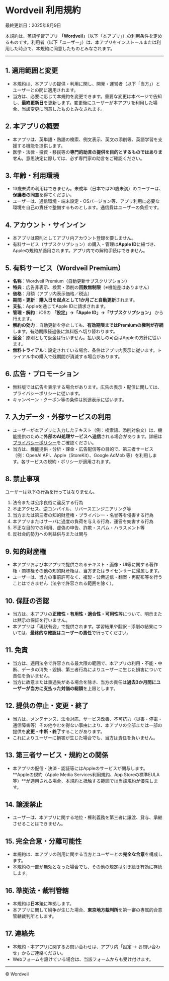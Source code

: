 # Wordveil 利用規約

最終更新日：2025年8月9日

本規約は、英語学習アプリ **「Wordveil」**（以下「本アプリ」）の利用条件を定めるものです。利用者（以下「ユーザー」）は、本アプリをインストールまたは利用した時点で、本規約に同意したものとみなされます。

---

## 1. 適用範囲と変更
- 本規約は、本アプリの提供・利用に関し、開発・運営者（以下「当方」）とユーザーとの間に適用されます。  
- 当方は、必要に応じて本規約を変更できます。重要な変更は本ページで告知し、**最終更新日**を更新します。変更後にユーザーが本アプリを利用した場合、当該変更に同意したものとみなされます。

## 2. 本アプリの概要
- 本アプリは、英単語・熟語の検索、例文表示、英文の添削等、英語学習を支援する機能を提供します。  
- 医学・法律・投資・移民等の**専門的助言の提供を目的とするものではありません**。意思決定に際しては、必ず専門家の助言をご確認ください。

## 3. 年齢・利用環境
- 13歳未満の利用はできません。未成年（日本では20歳未満）のユーザーは、**保護者の同意**を得てください。  
- ユーザーは、通信環境・端末設定・OSバージョン等、アプリ利用に必要な環境を自己の責任で整備するものとします。通信費はユーザーの負担です。

## 4. アカウント・サインイン
- 本アプリは原則としてアプリ内アカウント登録を要しません。  
- 有料サービス（サブスクリプション）の購入・管理は**Apple ID**に紐づき、Appleの規約が適用されます。アプリ内での解約手続はできません。

## 5. 有料サービス（Wordveil Premium）
- **名称**：Wordveil Premium（自動更新サブスクリプション）  
- **特典**：広告非表示、検索・添削の**回数無制限**（※機能差はありません）  
- **価格**：月額（アプリ内表示価格／税込）  
- **期間・更新**：**購入日を起点として1か月ごと自動更新**されます。  
- **支払**：Appleを通じてApple IDに請求されます。  
- **管理・解約**：iOSの **「設定」→「Apple ID」→「サブスクリプション」** から行えます。  
- **解約の効力**：自動更新を停止しても、**有効期限まではPremiumの権利が存続**します。有効期限経過後に無料版へ切り替わります。  
- **返金**：原則として返金は行いません。払い戻しの可否はAppleの方針に従います。  
- **無料トライアル**：設定されている場合、条件はアプリ内表示に従います。トライアル中の購入で残期間が消滅する場合があります。

## 6. 広告・プロモーション
- 無料版では広告を表示する場合があります。広告の表示・配信に関しては、プライバシーポリシーに従います。  
- キャンペーン・クーポン等の条件は別途表示に従います。

## 7. 入力データ・外部サービスの利用
- ユーザーが本アプリに入力したテキスト（例：検索語、添削対象文）は、機能提供のために**外部のAI処理サービスへ送信**される場合があります。詳細は[プライバシーポリシー](./privacy-ja)をご確認ください。  
- 当方は、機能提供・分析・課金・広告配信等の目的で、第三者サービス（例：OpenAI API、Apple（StoreKit）、Google AdMob 等）を利用します。各サービスの規約・ポリシーが適用されます。

## 8. 禁止事項
ユーザーは以下の行為を行ってはなりません。
1. 法令または公序良俗に違反する行為  
2. 不正アクセス、逆コンパイル、リバースエンジニアリング等  
3. 当方または第三者の知的財産権・プライバシー・名誉等を侵害する行為  
4. 本アプリまたはサーバに過度の負荷を与える行為、運営を妨害する行為  
5. 不正な目的での利用、虚偽の申告、詐欺・スパム・ハラスメント等  
6. 反社会的勢力への利益供与または関与

## 9. 知的財産権
- 本アプリおよび本アプリで提供されるテキスト・画像・UI等に関する著作権・商標権その他の知的財産権は、当方またはライセンサーに帰属します。  
- ユーザーは、当方の事前許可なく、複製・公衆送信・翻案・再配布等を行うことはできません（法令で許容される範囲を除く）。

## 10. 保証の否認
- 当方は、本アプリの**正確性・有用性・適合性・可用性**等について、明示または黙示の保証を行いません。  
- 本アプリは「現状有姿」で提供されます。学習結果や翻訳・添削の結果については、**最終的な確認はユーザーの責任**で行ってください。

## 11. 免責
- 当方は、適用法令で許容される最大限の範囲で、本アプリの利用・不能・中断、データの消失・毀損、第三者行為によりユーザーに生じた損害について責任を負いません。  
- 当方に故意または重過失がある場合を除き、当方の責任は**過去3か月間にユーザーが当方に支払った対価の総額**を上限とします。

## 12. 提供の停止・変更・終了
- 当方は、メンテナンス、法令対応、サービス改善、不可抗力（災害・停電・通信障害等）その他やむを得ない事由により、本アプリの全部または一部の提供を**変更・中断・終了**することがあります。  
- これによりユーザーに損害が生じた場合でも、当方は責任を負いません。

## 13. 第三者サービス・規約との関係
- 本アプリの配信・決済・認証等にはAppleのサービスが関与します。**Appleの規約（Apple Media Services利用規約、App Storeの標準EULA等）**が適用される場合、本規約と抵触する範囲では当該規約が優先します。

## 14. 譲渡禁止
- ユーザーは、本アプリに関する地位・権利義務を第三者に譲渡、貸与、承継させることはできません。

## 15. 完全合意・分離可能性
- 本規約は、本アプリの利用に関する当方とユーザーとの**完全な合意**を構成します。  
- 本規約の一部が無効となった場合でも、その他の規定は引き続き有効に存続します。

## 16. 準拠法・裁判管轄
- 本規約は**日本法**に準拠します。  
- 本アプリに関して紛争が生じた場合、**東京地方裁判所**を第一審の専属的合意管轄裁判所とします。

## 17. 連絡先
- 本規約・本アプリに関するお問い合わせは、アプリ内「設定 → お問い合わせ」からご連絡ください。  
- Webフォームを設けている場合は、当該フォームからも受け付けます。

---

© Wordveil
